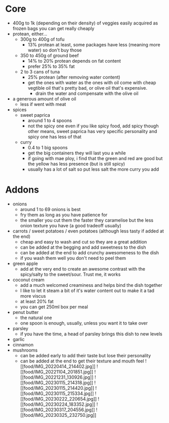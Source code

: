 # Core
- 400g to 1k (depending on their density) of veggies easily acquired as frozen bags you can get really cheaply
- protean, either...
  - 300g to 400g of tofu
    - 13% protean at least, some packages have less (meaning more water) so don't buy those
  - 350 to 450g of ground beef
    - 14% to 20% protean depends on fat content
    - prefer 25% to 35% fat
  - 2 to 3 cans of tuna
    - 25% protean (after removing water content)
    - get the ones with water as the ones with oil come with cheap vegtible oil that's pretty bad, or olive oil that's expensive.
      - drain the water and compensate with the olive oil 
- a generous amount of olive oil
  - less if went with meat
- spices
  - sweet paprica 
    - around 1 to 4 spoons
    - not the spicy one even if you like spicy food, add spicy though other means, sweet paprica has very specific personality and spicy one has less of that
  - curry 
    - 0.4 to 1 big spoons
    - get the big containers they will last you a while
    - if going with mae ploy, i find that the green and red are good but the yellow has less presence (but is still spicy)
    - usually has a lot of salt so put less salt the more curry you add
# Addons
- onions 
  - around 1 to 69 onions is best
  - fry them as long as you have patience for
  - the smaller you cut them the faster they caramelise but the less onion texture you have (a good tradeoff usually)
- carrots / sweet potatoes / even potatoes (although less tasty if added at the end)
  - cheap and easy to wash and cut so they are a great addition
  - can be added at the begging and add sweetness to the dish
  - can be added at the end to add crunchy awesomeness to the dish
  - if you wash them well you don't need to peel them
- green apple
  - add at the very end to create an awesome contrast with the spicy/salty to the sweet/sour. Trust me, it works 
- coconut cream
  - add a much welcomed creaminess and helps bind the dish together
  - I like to let it steam a bit of it's water content out to make it a tad more viscus 
  - at least 20% fat
  - you can get 250ml box per meal
- penut butter
  - the natural one
  - one spoon is enough, usually, unless you want it to take over
- parsley
  - if you have the time, a head of parsley brings this dish to new levels 
- garlic
- cinnamon
- mushrooms
	- can be added early to add their taste but lose their personality
	- can be added at the end to get their texture and mouth feel
![[food/IMG_20220414_214402.jpg]]
![[food/IMG_20221104_201851.jpg]]
![[food/IMG_20221231_130926.jpg]]
![[food/IMG_20230115_214318.jpg]]
![[food/IMG_20230115_214420.jpg]]
![[food/IMG_20230115_215334.jpg]]
![[food/IMG_20230222_220654.jpg]]
![[food/IMG_20230224_183352.jpg]]
![[food/IMG_20230317_204556.jpg]]
![[food/IMG_20230325_232750.jpg]]